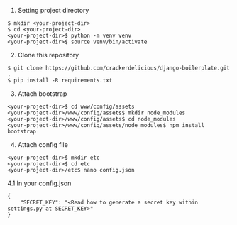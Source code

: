 1. Setting project directory
```
$ mkdir <your-project-dir>
$ cd <your-project-dir>
<your-project-dir>$ python -m venv venv
<your-project-dir>$ source venv/bin/activate
```

2. Clone this repository
```
$ git clone https://github.com/crackerdelicious/django-boilerplate.git .
$ pip install -R requirements.txt
```

3. Attach bootstrap
```
<your-project-dir>$ cd www/config/assets
<your-project-dir>/www/config/assets$ mkdir node_modules
<your-project-dir>/www/config/assets$ cd node_modules
<your-project-dir>/www/config/assets/node_modules$ npm install bootstrap
```

4. Attach config file
```
<your-project-dir>$ mkdir etc
<your-project-dir>$ cd etc
<your-project-dir>/etc$ nano config.json
```
4.1 In your config.json
```
{
    "SECRET_KEY": "<Read how to generate a secret key within settings.py at SECRET_KEY>"
}
```